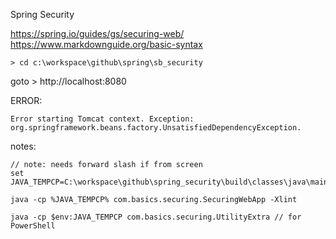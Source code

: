 Spring Security

https://spring.io/guides/gs/securing-web/
https://www.markdownguide.org/basic-syntax

	> cd c:\workspace\github\spring\sb_security

goto > http://localhost:8080

ERROR:

	Error starting Tomcat context. Exception: org.springframework.beans.factory.UnsatisfiedDependencyException.

notes:

	// note: needs forward slash if from screen
	set JAVA_TEMPCP=C:\workspace\github\spring_security\build\classes\java\main\

	java -cp %JAVA_TEMPCP% com.basics.securing.SecuringWebApp -Xlint

	java -cp $env:JAVA_TEMPCP com.basics.securing.UtilityExtra // for PowerShell
